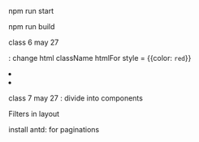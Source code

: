 npm run start

npm run build



class 6 may 27

: change html
className
htmlFor
style = {{color: `red`}}
<li className="swatch" style = {{backgroundColor: `rgb(0,0,0)`}}>
</li>


<li className="swatch" style = {{backgroundImage: `img/something.jpg`}}>


class 7 may 27 : divide into components






<main class="products">
Filters in layout

install antd: for paginations


